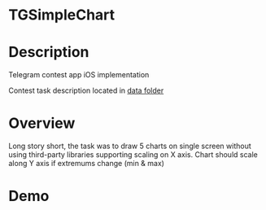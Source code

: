 # TGSimpleChart

# Description
Telegram contest app iOS implementation

Contest task description located in [data folder](https://github.com/Tsarfolk/TGSimpleChart/tree/master/data)

# Overview

Long story short, the task was to draw 5 charts on single screen without using third-party libraries supporting scaling on X axis. Chart should scale along Y axis if extremums change (min & max)

# Demo